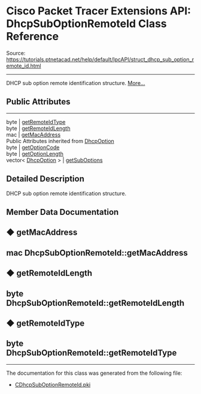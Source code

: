 # Cisco Packet Tracer Extensions API: DhcpSubOptionRemoteId Class Reference

Source: https://tutorials.ptnetacad.net/help/default/IpcAPI/struct_dhcp_sub_option_remote_id.html

---

DHCP sub option remote identification structure. [More...](struct_dhcp_sub_option_remote_id.html#details)

##  Public Attributes  
  
---  
byte | [getRemoteIdType](struct_dhcp_sub_option_remote_id.html#acd62cb8c5b6f5e98650118c799bc1d41)  
byte | [getRemoteIdLength](struct_dhcp_sub_option_remote_id.html#aeec93247e0d174bba892a17a28046c2f)  
mac | [getMacAddress](struct_dhcp_sub_option_remote_id.html#a5731567d50339c992c2327bae01c261f)  
Public Attributes inherited from [DhcpOption](struct_dhcp_option.html)  
byte | [getOptionCode](struct_dhcp_option.html#a6e8830388d7a04050f0a415c21723ab2)  
byte | [getOptionLength](struct_dhcp_option.html#a6759a416172bbacfc94d2ecbe24b48aa)  
vector< [DhcpOption](struct_dhcp_option.html) > | [getSubOptions](struct_dhcp_option.html#a8d413c0b55ed22bb5d3c4bcebd3c3e12)  
  
## Detailed Description

DHCP sub option remote identification structure. 

## Member Data Documentation

## ◆ getMacAddress

mac DhcpSubOptionRemoteId::getMacAddress  
---  
  
## ◆ getRemoteIdLength

byte DhcpSubOptionRemoteId::getRemoteIdLength  
---  
  
## ◆ getRemoteIdType

byte DhcpSubOptionRemoteId::getRemoteIdType  
---  
  
* * *

The documentation for this class was generated from the following file:

  * [CDhcpSubOptionRemoteId.pki](_c_dhcp_sub_option_remote_id_8pki.html)



